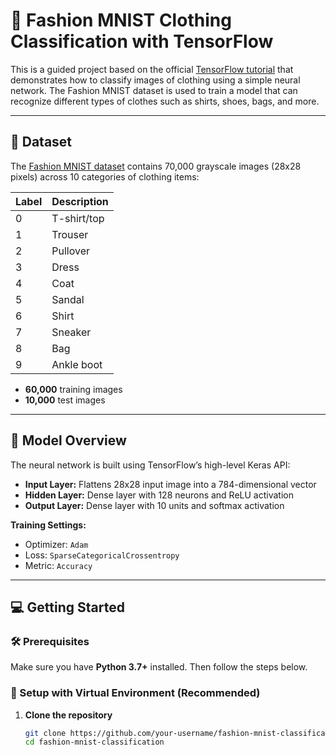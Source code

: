 # 👕 Fashion MNIST Clothing Classification with TensorFlow

This is a guided project based on the official [TensorFlow tutorial](https://www.tensorflow.org/tutorials/keras/classification) that demonstrates how to classify images of clothing using a simple neural network. The Fashion MNIST dataset is used to train a model that can recognize different types of clothes such as shirts, shoes, bags, and more.

---

## 📂 Dataset

The [Fashion MNIST dataset](https://github.com/zalandoresearch/fashion-mnist) contains 70,000 grayscale images (28x28 pixels) across 10 categories of clothing items:

| Label | Description       |
|-------|-------------------|
| 0     | T-shirt/top       |
| 1     | Trouser           |
| 2     | Pullover          |
| 3     | Dress             |
| 4     | Coat              |
| 5     | Sandal            |
| 6     | Shirt             |
| 7     | Sneaker           |
| 8     | Bag               |
| 9     | Ankle boot        |

- **60,000** training images
- **10,000** test images

---

## 🧠 Model Overview

The neural network is built using TensorFlow’s high-level Keras API:

- **Input Layer:** Flattens 28x28 input image into a 784-dimensional vector  
- **Hidden Layer:** Dense layer with 128 neurons and ReLU activation  
- **Output Layer:** Dense layer with 10 units and softmax activation  

**Training Settings:**

- Optimizer: `Adam`  
- Loss: `SparseCategoricalCrossentropy`  
- Metric: `Accuracy`  

---

## 💻 Getting Started

### 🛠️ Prerequisites

Make sure you have **Python 3.7+** installed. Then follow the steps below.

### 🔧 Setup with Virtual Environment (Recommended)

1. **Clone the repository**  
   ```bash
   git clone https://github.com/your-username/fashion-mnist-classification.git
   cd fashion-mnist-classification

